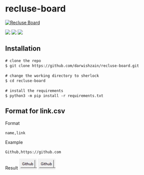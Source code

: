 # recluse-board
[![Recluse Board](https://github-readme-stats.vercel.app/api/pin/?username=darwishzain&repo=recluse-board&theme=radical)](https://github.com/darwishzain/recluse-board)

![](https://img.shields.io/badge/Code-Python3.9.x-informational?style=flat&logo=python&logoColor=white&color=2bbc8a)
![](https://img.shields.io/badge/Tools-Tkinter-informational?style=flat&logoColor=white)
![](https://img.shields.io/badge/Tools-Pygame-informational?style=flat&logoColor=white)

## Installation

```console
# clone the repo
$ git clone https://github.com/darwishzain/recluse-board.git

# change the working directory to sherlock
$ cd recluse-board

# install the requirements
$ python3 -m pip install -r requirements.txt
```

## Format for link.csv
Format
```
name,link
```
Example
```
Github,https://github.com
```
Result
![](images/linkcsv.png)
![](https://github.com/darwishzain/recluse-board/blob/master/images/linkcsv.png)

